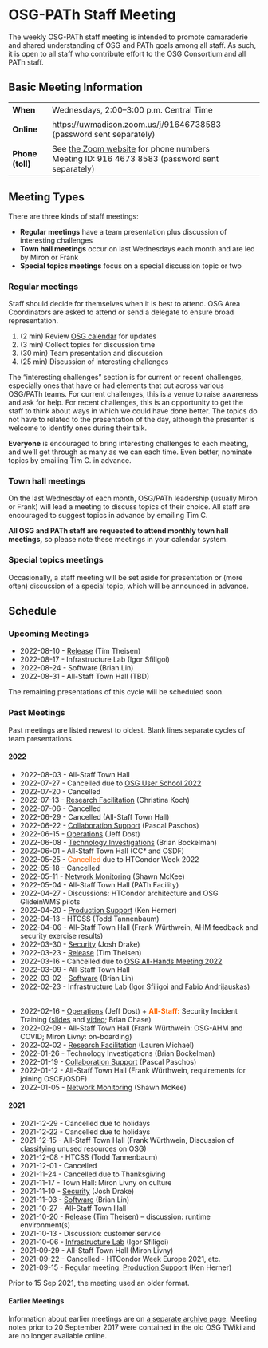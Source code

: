 # OSG-PATh Staff Meeting

The weekly OSG-PATh staff meeting is intended to promote camaraderie and
shared understanding of OSG and PATh goals among all staff.
As such, it is open to all staff who contribute effort to the OSG Consortium
and all PATh staff.

## Basic Meeting Information

<style>
  table#coordinates td { padding-top: 0.5ex; padding-bottom: 0.5ex; }
</style>
<table id="coordinates">
  <tr> <td><strong>When</strong></td> <td>Wednesdays, 2:00–3:00 p.m. Central Time</td> </tr>
  <tr>
    <td><strong>Online</strong></td>
    <td><a href="https://uwmadison.zoom.us/j/91646738583">https://uwmadison.zoom.us/j/91646738583</a> (password sent separately)</td>
  </tr>
  <tr>
    <td><strong>Phone (toll)</strong></td>
    <td>
      See <a href="https://uwmadison.zoom.us/u/abQyBkAVbS">the Zoom website</a> for phone numbers<br>
      Meeting ID: 916 4673 8583 (password sent separately)
    </td>
  </tr>
</table>

## Meeting Types

There are three kinds of staff meetings:

*  **Regular meetings** have a team presentation plus discussion of interesting challenges
*  **Town hall meetings** occur on last Wednesdays each month and are led by Miron or Frank
*  **Special topics meetings** focus on a special discussion topic or two

### Regular meetings

Staff should decide for themselves when it is best to attend.
OSG Area Coordinators are asked to attend or send a delegate to ensure broad representation.

1.  (2 min) Review [OSG calendar](https://indico.fnal.gov/categoryDisplay.py?categId=86) for updates
1.  (3 min) Collect topics for discussion time
1.  (30 min) Team presentation and discussion
1.  (25 min) Discussion of interesting challenges

The “interesting challenges” section is for current or recent challenges,
especially ones that have or had elements that cut across various OSG/PATh teams.
For current challenges, this is a venue to raise awareness and ask for help.
For recent challenges, this is an opportunity to get the staff to think about ways in which we could have done better.
The topics do not have to related to the presentation of the day,
although the presenter is welcome to identify ones during their talk.

**Everyone** is encouraged to bring interesting challenges to each meeting,
and we’ll get through as many as we can each time.
Even better, nominate topics by emailing Tim C. in advance.

### Town hall meetings

On the last Wednesday of each month, OSG/PATh leadership (usually Miron or Frank)
will lead a meeting to discuss topics of their choice.
All staff are encouraged to suggest topics in advance by emailing Tim C.

**All OSG and PATh staff are requested to attend monthly town hall meetings,**
so please note these meetings in your calendar system.

### Special topics meetings

Occasionally, a staff meeting will be set aside for presentation or (more often) discussion
of a special topic, which will be announced in advance.

## Schedule

### Upcoming Meetings

-   2022-08-10 - [Release](https://docs.google.com/presentation/d/13NVZEHXxhBg5wwxTfw0VgFj5q5HU6whtCvt9oKJMVbU/) (Tim Theisen)
-   2022-08-17 - Infrastructure Lab (Igor Sfiligoi)
-   2022-08-24 - Software (Brian Lin)
-   2022-08-31 - All-Staff Town Hall (TBD)

The remaining presentations of this cycle will be scheduled soon.

### Past Meetings

Past meetings are listed newest to oldest.
Blank lines separate cycles of team presentations.

#### 2022

- 2022-08-03 - All-Staff Town Hall
- 2022-07-27 - Cancelled due to [OSG User School 2022](https://osg-htc.org/user-school-2022/)
- 2022-07-20 - Cancelled
- 2022-07-13 - [Research Facilitation](https://docs.google.com/presentation/d/1LxLAf8k438mSdgdd7OrMQMattKEaGnTT3J50lLvOLlI/) (Christina Koch)
- 2022-07-06 - Cancelled
- 2022-06-29 - Cancelled (All-Staff Town Hall)
- 2022-06-22 - [Collaboration Support](https://docs.google.com/presentation/d/1Q1Oqap5SimUWlfalQyPlfQzDQMBQVTm1jrGxFrpYars/) (Pascal Paschos)
- 2022-06-15 - [Operations](https://docs.google.com/presentation/d/19Bt47Dl2ryDCpNVoPcDtQQCUoNRgeUuLcQ6b09wnXXQ/) (Jeff Dost)
- 2022-06-08 - [Technology Investigations](https://drive.google.com/file/d/1HoB2h7I-jT-YRsaxxBIcShyGMafHtknx/) (Brian Bockelman)
- 2022-06-01 - All-Staff Town Hall (CC* and OSDF)
- 2022-05-25 - <span style="color:#FF6600;">Cancelled</span> due to HTCondor Week 2022
- 2022-05-18 - Cancelled
- 2022-05-11 - [Network Monitoring](https://docs.google.com/presentation/d/1SrC9_DKz1u6z3_PmMc1QctVT630e8cbhngwfG-pZA6Y/) (Shawn McKee)
- 2022-05-04 - All-Staff Town Hall (PATh Facility)
- 2022-04-27 - Discussions: HTCondor architecture and OSG GlideinWMS pilots
- 2022-04-20 - [Production Support](https://drive.google.com/file/d/1l7KAbJnAJQi9mxyM_ThDtoCiTrS9TFyl/) (Ken Herner)
- 2022-04-13 - HTCSS (Todd Tannenbaum)
- 2022-04-06 - All-Staff Town Hall (Frank Würthwein, AHM feedback and security exercise results)
- 2022-03-30 - [Security](https://drive.google.com/file/d/1NiyQYD3PPm5QN5430U3i3HawJspVLtyd/) (Josh Drake)
- 2022-03-23 - [Release](https://docs.google.com/presentation/d/1aDX5NayEpOkVwM5SprhWIhoiP5XG7AeZ6wiXdtzx1Js/) (Tim Theisen)
- 2022-03-16 - Cancelled due to [OSG All-Hands Meeting 2022](https://osg-htc.org/all-hands/2022/)
- 2022-03-09 - All-Staff Town Hall
- 2022-03-02 - [Software](https://docs.google.com/presentation/d/1Zxr66x3p4q3gC4jFAUM5AzH6P4Z5-tqmjzpIooAuTBk) (Brian Lin)
- 2022-02-23 - Infrastructure Lab ([Igor Sfiligoi](https://docs.google.com/presentation/d/1c4AVSscGoPSHEJvTNMVYhRyT4QamM1Lr/) and [Fabio Andrijauskas](https://docs.google.com/presentation/d/1lw0AnaJb-zjWT2r307DZNmBcL786Vk0l/))

<div style="height: 0.5ex"></div>

- 2022-02-16 - [Operations](https://docs.google.com/presentation/d/1W9lPX7DVzmIrJ3Gc381FCwaWfX9VBrhV4Ld2dtXa6sc/) (Jeff Dost) + <span style="color: #FF6600; font-weight: bold;">All-Staff:</span> Security Incident Training ([slides](https://drive.google.com/file/d/1ZhdF4qqZ99Fnq5jmIUJtvGIkwmer4jbC/) and [video](https://drive.google.com/file/d/1hnOMEhAYDyrK31rijCVr-4Q5Q_PQkR0E/); Brian Chase)
- 2022-02-09 - All-Staff Town Hall (Frank Würthwein: OSG-AHM and COVID; Miron Livny: on-boarding)
- 2022-02-02 - [Research Facilitation](https://docs.google.com/presentation/d/1ViQNXGiZQ0gjN6YDlk1f3CR1NieF6qBgpgeQr2cDK3k/) (Lauren Michael)
- 2022-01-26 - Technology Investigations (Brian Bockelman)
- 2022-01-19 - [Collaboration Support](https://docs.google.com/presentation/d/1ls4mxx5YgHAPAqGPt2sXNjVYPRz-mRgRXxhA06vVND0) (Pascal Paschos)
- 2022-01-12 - All-Staff Town Hall (Frank Würthwein, requirements for joining OSCF/OSDF)
- 2022-01-05 - [Network Monitoring](https://drive.google.com/file/d/1eJHu2FflMWZqCgKCbVVRXgK0RF8aiUEU/) (Shawn McKee)

#### 2021

- 2021-12-29 - Cancelled due to holidays
- 2021-12-22 - Cancelled due to holidays
- 2021-12-15 - All-Staff Town Hall (Frank Würthwein, Discussion of classifying unused resources on OSG)
- 2021-12-08 - HTCSS (Todd Tannenbaum)
- 2021-12-01 - Cancelled
- 2021-11-24 - Cancelled due to Thanksgiving
- 2021-11-17 - Town Hall: Miron Livny on culture
- 2021-11-10 - [Security](https://docs.google.com/presentation/d/1F9ON0wKbF7C7Ued9JrNlevv4oOQryz9Xev40pM4zAXU/) (Josh Drake)
- 2021-11-03 - [Software](https://docs.google.com/presentation/d/1BYjf37QDALy7FM5KFY-Ay1MuUzt1raPO5q0AtwT2pyc/) (Brian Lin)
- 2021-10-27 - All-Staff Town Hall
- 2021-10-20 - [Release](https://docs.google.com/presentation/d/1sqq28b4yvx5-I-RP4guC6ZDGiZLZKBbXHHBqs2KWqSQ/) (Tim Theisen) &ndash; discussion: runtime environment(s)
- 2021-10-13 - Discussion: customer service
- 2021-10-06 - [Infrastructure Lab](https://drive.google.com/file/d/1rsjT5giw-6kr1YNI1TcTBw6kpzQVNmp8) (Igor Sfiligoi)
- 2021-09-29 - All-Staff Town Hall (Miron Livny)
- 2021-09-22 - Cancelled - HTCondor Week Europe 2021, etc.
- 2021-09-15 - Regular meeting: [Production Support](https://drive.google.com/file/d/1_3322DTA56kej_7JMPXAKKAT5oegoe40/) (Ken Herner)

Prior to 15 Sep 2021, the meeting used an older format.

#### Earlier Meetings

Information about earlier meetings are on [a separate archive page](ac-meeting-archive.md).  Meeting
notes prior to 20 September 2017 were contained in the old OSG TWiki and are no longer available online.
